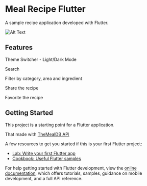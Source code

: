 # Meal Recipe Flutter

A sample recipe application developed with Flutter.

![Alt Text](https://i.hizliresim.com/c3hvogw.gif)

## Features
Theme Switcher - Light/Dark Mode

Search

Filter by category, area and ingredient

Share the recipe

Favorite the recipe


## Getting Started

This project is a starting point for a Flutter application.

That made with [TheMealDB API ](https://www.themealdb.com/api.php)

A few resources to get you started if this is your first Flutter project:

- [Lab: Write your first Flutter app](https://docs.flutter.dev/get-started/codelab)
- [Cookbook: Useful Flutter samples](https://docs.flutter.dev/cookbook)

For help getting started with Flutter development, view the
[online documentation](https://docs.flutter.dev/), which offers tutorials,
samples, guidance on mobile development, and a full API reference.
